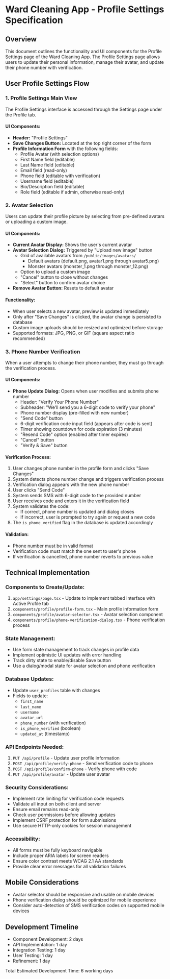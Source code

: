 # Ward Cleaning App - Profile Settings Specification

## Overview
This document outlines the functionality and UI components for the Profile Settings page of the Ward Cleaning App. The Profile Settings page allows users to update their personal information, manage their avatar, and update their phone number with verification.

## User Profile Settings Flow

### 1. Profile Settings Main View
The Profile Settings interface is accessed through the Settings page under the Profile tab.

#### UI Components:
- **Header:** "Profile Settings"
- **Save Changes Button:** Located at the top right corner of the form
- **Profile Information Form** with the following fields:
  - Profile Avatar (with selection options)
  - First Name field (editable)
  - Last Name field (editable)
  - Email field (read-only)
  - Phone field (editable with verification)
  - Username field (editable)
  - Bio/Description field (editable)
  - Role field (editable if admin, otherwise read-only)

### 2. Avatar Selection
Users can update their profile picture by selecting from pre-defined avatars or uploading a custom image.

#### UI Components:
- **Current Avatar Display:** Shows the user's current avatar
- **Avatar Selection Dialog:** Triggered by "Upload new image" button
  - Grid of available avatars from `/public/images/avatars/` 
    - Default avatars (default.png, avatar1.png through avatar5.png)
    - Monster avatars (monster_1.png through monster_12.png)
  - Option to upload a custom image
  - "Cancel" button to close without changes
  - "Select" button to confirm avatar choice
- **Remove Avatar Button:** Resets to default avatar

#### Functionality:
- When user selects a new avatar, preview is updated immediately
- Only after "Save Changes" is clicked, the avatar change is persisted to database
- Custom image uploads should be resized and optimized before storage
- Supported formats: JPG, PNG, or GIF (square aspect ratio recommended)

### 3. Phone Number Verification
When a user attempts to change their phone number, they must go through the verification process.

#### UI Components:
- **Phone Update Dialog:** Opens when user modifies and submits phone number
  - Header: "Verify Your Phone Number"
  - Subheader: "We'll send you a 6-digit code to verify your phone"
  - Phone number display (pre-filled with new number)
  - "Send Code" button
  - 6-digit verification code input field (appears after code is sent)
  - Timer showing countdown for code expiration (3 minutes)
  - "Resend Code" option (enabled after timer expires)
  - "Cancel" button
  - "Verify & Save" button

#### Verification Process:
1. User changes phone number in the profile form and clicks "Save Changes"
2. System detects phone number change and triggers verification process
3. Verification dialog appears with the new phone number
4. User clicks "Send Code"
5. System sends SMS with 6-digit code to the provided number
6. User receives code and enters it in the verification field
7. System validates the code:
   - If correct, phone number is updated and dialog closes
   - If incorrect, user is prompted to try again or request a new code
8. The `is_phone_verified` flag in the database is updated accordingly

#### Validation:
- Phone number must be in valid format
- Verification code must match the one sent to user's phone
- If verification is cancelled, phone number reverts to previous value

## Technical Implementation

### Components to Create/Update:
1. `app/settings/page.tsx` - Update to implement tabbed interface with Active Profile tab
2. `components/profile/profile-form.tsx` - Main profile information form
3. `components/profile/avatar-selector.tsx` - Avatar selection component
4. `components/profile/phone-verification-dialog.tsx` - Phone verification process

### State Management:
- Use form state management to track changes in profile data
- Implement optimistic UI updates with error handling
- Track dirty state to enable/disable Save button
- Use a dialog/modal state for avatar selection and phone verification

### Database Updates:
- Update `user_profiles` table with changes
- Fields to update:
  - `first_name`
  - `last_name`
  - `username` 
  - `avatar_url`
  - `phone_number` (with verification)
  - `is_phone_verified` (boolean)
  - `updated_at` (timestamp)

### API Endpoints Needed:
1. `PUT /api/profile` - Update user profile information
2. `POST /api/profile/verify-phone` - Send verification code to phone
3. `POST /api/profile/confirm-phone` - Verify phone with code
4. `PUT /api/profile/avatar` - Update user avatar

### Security Considerations:
- Implement rate limiting for verification code requests
- Validate all input on both client and server
- Ensure email remains read-only
- Check user permissions before allowing updates
- Implement CSRF protection for form submissions
- Use secure HTTP-only cookies for session management

### Accessibility:
- All forms must be fully keyboard navigable
- Include proper ARIA labels for screen readers
- Ensure color contrast meets WCAG 2.1 AA standards
- Provide clear error messages for all validation failures

## Mobile Considerations
- Avatar selector should be responsive and usable on mobile devices
- Phone verification dialog should be optimized for mobile experience
- Consider auto-detection of SMS verification codes on supported mobile devices

## Development Timeline
- Component Development: 2 days
- API Implementation: 1 day
- Integration Testing: 1 day
- User Testing: 1 day
- Refinement: 1 day

Total Estimated Development Time: 6 working days 
